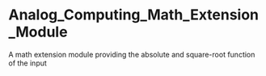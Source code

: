 # Analog_Computing_Math_Extension_Module
A math extension module providing the absolute and square-root function of the input

